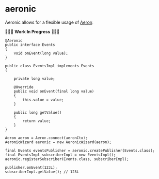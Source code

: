 # aeronic

Aeronic allows for a flexible usage of [Aeron](https://github.com/real-logic/simple-binary-encoding):

🚧🚧🚧 **Work In Progress** 🚧🚧🚧

```
@Aeronic
public interface Events
{
    void onEvent(long value);
}

public class EventsImpl implements Events
{

    private long value;

    @Override
    public void onEvent(final long value)
    {
        this.value = value;
    }
    
    public long getValue()
    {
        return value;
    }
}

Aeron aeron = Aeron.connect(aeronCtx);
AeronicWizard aeronic = new AeronicWizard(aeron);

final Events eventsPublisher = aeronic.createPublisher(Events.class);
final EventsImpl subscriberImpl = new EventsImpl();
aeronic.registerSubscriber(Events.class, subscriberImpl);

publisher.onEvent(123L);
subscriberImpl.getValue(); // 123L
```
